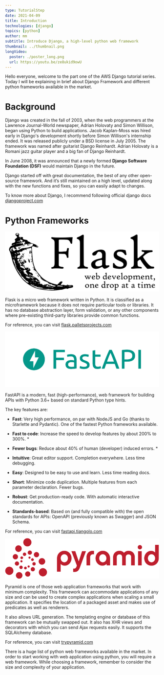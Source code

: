 ```yaml
---
type: TutorialStep
date: 2021-04-09
title: Introduction
technologies: [django]
topics: [python]
author: mm
subtitle: Introduce Django, a high-level python web framework
thumbnail: ../thumbnail.png
longVideo:
  poster: ./poster_long.png
  url: https://youtu.be/ze8ukid9owU
---
```


Hello everyone, welcome to the part one of the AWS Django tutorial series. 
Today I will be explaining in brief about Django Framework and 
different python frameworks available in the market.


# Background

Django was created in the fall of 2003, when the web programmers 
at the Lawrence Journal-World newspaper, Adrian Holovaty and Simon Willison,
began using Python to build applications. Jacob Kaplan-Moss was hired early
in Django's development shortly before Simon Willison's internship ended.
It was released publicly under a BSD license in July 2005. 
The framework was named after guitarist Django Reinhardt.
Adrian Holovaty is a Romani jazz guitar player and a big fan of 
Django Reinhardt.

In June 2008, it was announced that a newly formed 
**Django Software Foundation (DSF)** would maintain Django in the future.


Django started off with great documentation, the best of any other
open-source framework. And it’s still maintained on a high level, 
updated along with the new functions and fixes, so you can easily
adapt to changes.



To know more about Django, I recommend following official django docs [djangoproject.com](https://www.djangoproject.com/)



# Python Frameworks

![flask](./flask.png)

Flask is a micro web framework written in Python. 
It is classified as a microframework because it does not require
particular tools or libraries. It has no database abstraction layer,
form validation, or any other components where pre-existing third-party
libraries provide common functions.


For reference, you can visit [flask.palletsprojects.com](https://flask.palletsprojects.com/)


![fastapi](./fastapi.png)

FastAPI is a modern, fast (high-performance), web framework 
for building APIs with Python 3.6+ based on standard Python type hints.

The key features are:

- **Fast**: Very high performance, on par with NodeJS and Go (thanks to Starlette and Pydantic). One of the fastest Python frameworks available.

- **Fast to code**: Increase the speed to develop features by about 200% to 300%. *

- **Fewer bugs**: Reduce about 40% of human (developer) induced errors. *
- **Intuitive**: Great editor support. Completion everywhere. Less time debugging.
- **Easy**: Designed to be easy to use and learn. Less time reading docs.
- **Short**: Minimize code duplication. Multiple features from each parameter declaration. Fewer bugs.
- **Robust**: Get production-ready code. With automatic interactive documentation.
- **Standards-based**: Based on (and fully compatible with) the open standards for APIs: OpenAPI (previously known as Swagger) and JSON Schema.

For reference, you can visit [fastapi.tiangolo.com](https://fastapi.tiangolo.com/)


![pyramid](./pyramid.png)

Pyramid is one of those web application frameworks that work with 
minimum complexity. This framework can accommodate applications of
any size and can be used to create complex applications when scaling
a small application. It specifies the location of a packaged asset and
makes use of predicates as well as renderers.

It also allows URL generation. The templating engine or database
of this framework can be mutually swapped out. It also has XHR views
and decorators with which you can send Ajax requests easily. It supports
the SQLAlchemy database.

For reference, you can visit [trypyramid.com](https://trypyramid.com/)

There is a huge list of python web frameworks available in the market.
In order to start working with web application using python,
you will require a web framework. While choosing a framework,
remember to consider the size and complexity of your application.
